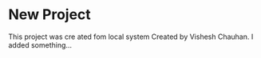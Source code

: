 # New Project 
This project was cre ated fom local system
Created by Vishesh Chauhan.
I added something...